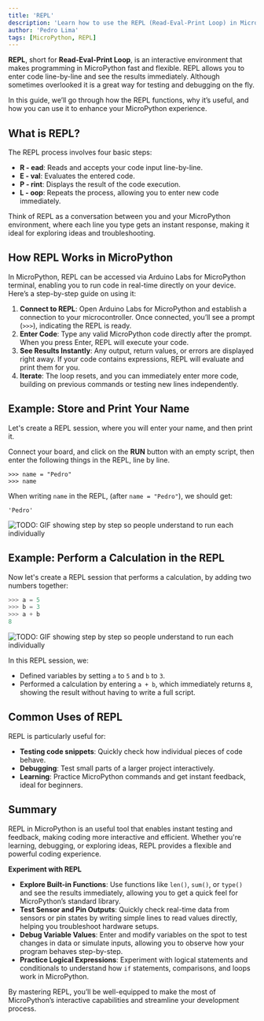 ```yaml
---
title: 'REPL'
description: 'Learn how to use the REPL (Read-Eval-Print Loop) in MicroPython.'
author: 'Pedro Lima'
tags: [MicroPython, REPL]
---
```


**REPL**, short for **Read-Eval-Print Loop**, is an interactive environment that makes programming in MicroPython fast and flexible. REPL allows you to enter code line-by-line and see the results immediately. Although sometimes overlooked it is a great way for testing and debugging on the fly.

In this guide, we’ll go through how the REPL functions, why it’s useful, and how you can use it to enhance your MicroPython experience.

## What is REPL?

The REPL process involves four basic steps:

- **R - ead**: Reads and accepts your code input line-by-line.
- **E - val**: Evaluates the entered code.
- **P - rint**: Displays the result of the code execution.
- **L - oop**: Repeats the process, allowing you to enter new code immediately.

Think of REPL as a conversation between you and your MicroPython environment, where each line you type gets an instant response, making it ideal for exploring ideas and troubleshooting.




## How REPL Works in MicroPython

In MicroPython, REPL can be accessed via Arduino Labs for MicroPython terminal, enabling you to run code in real-time directly on your device. Here’s a step-by-step guide on using it:

1. **Connect to REPL**: Open Arduino Labs for MicroPython and establish a connection to your microcontroller. Once connected, you’ll see a prompt (`>>>`), indicating the REPL is ready.
2. **Enter Code**: Type any valid MicroPython code directly after the prompt. When you press Enter, REPL will execute your code.
3. **See Results Instantly**: Any output, return values, or errors are displayed right away. If your code contains expressions, REPL will evaluate and print them for you.
4. **Iterate**: The loop resets, and you can immediately enter more code, building on previous commands or testing new lines independently.

## Example: Store and Print Your Name

Let's create a REPL session, where you will enter your name, and then print it.

Connect your board, and click on the **RUN** button with an empty script, then enter the following things in the REPL, line by line.

```
>>> name = "Pedro"
>>> name
```

When writing `name` in the REPL, (after `name = "Pedro"`), we should get:

```
'Pedro'
```

![TODO: GIF showing step by step so people understand to run each individually]()

## Example: Perform a Calculation in the REPL

Now let's create a REPL session that performs a calculation, by adding two numbers together:

```python
>>> a = 5
>>> b = 3
>>> a + b
8
```

![TODO: GIF showing step by step so people understand to run each individually]()

In this REPL session, we:

- Defined variables by setting `a` to `5` and `b` to `3`.
- Performed a calculation by entering `a + b`, which immediately returns `8`, showing the result without having to write a full script.

## Common Uses of REPL

REPL is particularly useful for:

- **Testing code snippets**: Quickly check how individual pieces of code behave.
- **Debugging**: Test small parts of a larger project interactively.
- **Learning**: Practice MicroPython commands and get instant feedback, ideal for beginners.

## Summary

REPL in MicroPython is an useful tool that enables instant testing and feedback, making coding more interactive and efficient. Whether you're learning, debugging, or exploring ideas, REPL provides a flexible and powerful coding experience.

**Experiment with REPL**

- **Explore Built-in Functions**: Use functions like `len()`, `sum()`, or `type()` and see the results immediately, allowing you to get a quick feel for MicroPython’s standard library.
- **Test Sensor and Pin Outputs**: Quickly check real-time data from sensors or pin states by writing simple lines to read values directly, helping you troubleshoot hardware setups.
- **Debug Variable Values**: Enter and modify variables on the spot to test changes in data or simulate inputs, allowing you to observe how your program behaves step-by-step.
- **Practice Logical Expressions**: Experiment with logical statements and conditionals to understand how `if` statements, comparisons, and loops work in MicroPython.

By mastering REPL, you’ll be well-equipped to make the most of MicroPython’s interactive capabilities and streamline your development process.